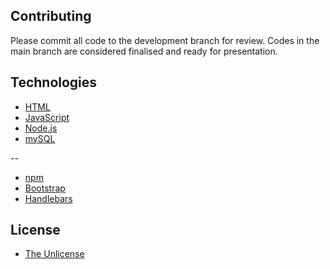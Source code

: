 ## Contributing

Please commit all code to the development branch for review. Codes in the main branch are considered finalised and ready for presentation. 

## Technologies

- [HTML](https://developer.mozilla.org/en-US/docs/Web/HTML)
- [JavaScript](https://developer.mozilla.org/en-US/docs/Web/JavaScript)
- [Node.js](https://nodejs.org/en/)
- [mySQL](https://www.mysql.com/)

--

- [npm](https://www.npmjs.com/)
- [Bootstrap](https://getbootstrap.com/docs/5.1/getting-started/introduction/)
- [Handlebars](https://handlebarsjs.com/)

## License 

- [The Unlicense](https://choosealicense.com/licenses/unlicense/)
